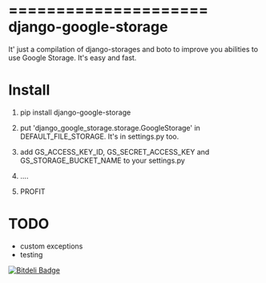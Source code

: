 =====================
django-google-storage
=====================
It' just a compilation of django-storages and boto to improve you
abilities to use Google Storage. It's easy and fast.

Install
=======

1. pip install django-google-storage

2. put 'django_google_storage.storage.GoogleStorage' in DEFAULT_FILE_STORAGE. 
It's in settings.py too.

3. add GS_ACCESS_KEY_ID, GS_SECRET_ACCESS_KEY and GS_STORAGE_BUCKET_NAME 
to your settings.py

4. ....

5. PROFIT

TODO
====
* custom exceptions
* testing


[![Bitdeli Badge](https://d2weczhvl823v0.cloudfront.net/budurli/django-google-storage/trend.png)](https://bitdeli.com/free "Bitdeli Badge")

